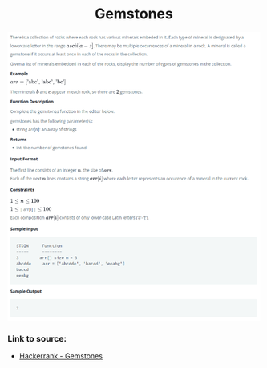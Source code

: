 <h1 align="center">Gemstones</h1>

![alt text](https://raw.githubusercontent.com/matthew01lokiet/Github-repos-images/main/Algs/String/fvNqL6FJ_o.png)


### Link to source: 
- <a href="https://www.hackerrank.com/challenges/gem-stones/problem">Hackerrank - Gemstones</a>

